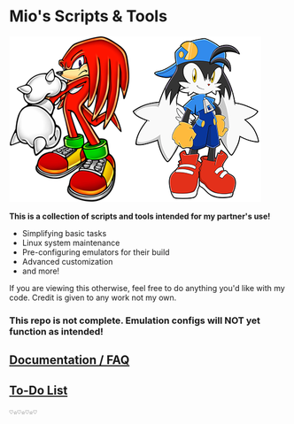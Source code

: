# Mio's Scripts & Tools

![knuckles](knucklesmi.png)![klonoa](klonoami.png)

**This is a collection of scripts and tools intended for my partner's use!**

- Simplifying basic tasks
- Linux system maintenance
- Pre-configuring emulators for their build
- Advanced customization
- and more!

If you are viewing this otherwise, feel free to do anything you'd like with my code. Credit is given to any work not my own.

### This repo is not complete. Emulation configs will NOT yet function as intended!

## [Documentation / FAQ](docs/intro.md)

## [To-Do List](docs/todo.md)

```♡☆♡☆♡☆♡```
